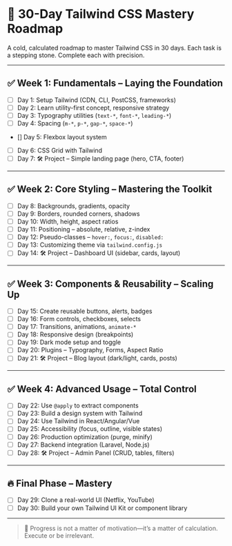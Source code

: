 # 🧠 30-Day Tailwind CSS Mastery Roadmap

A cold, calculated roadmap to master Tailwind CSS in 30 days. Each task is a stepping stone. Complete each with precision.

---

## ✅ Week 1: Fundamentals – Laying the Foundation

- [ ] Day 1: Setup Tailwind (CDN, CLI, PostCSS, frameworks)
- [ ] Day 2: Learn utility-first concept, responsive strategy
- [ ] Day 3: Typography utilities (`text-*`, `font-*`, `leading-*`)
- [ ] Day 4: Spacing (`m-*`, `p-*`, `gap-*`, `space-*`)
- [] Day 5: Flexbox layout system
- [ ] Day 6: CSS Grid with Tailwind
- [ ] Day 7: 🛠 Project – Simple landing page (hero, CTA, footer)

---

## ✅ Week 2: Core Styling – Mastering the Toolkit

- [ ] Day 8: Backgrounds, gradients, opacity
- [ ] Day 9: Borders, rounded corners, shadows
- [ ] Day 10: Width, height, aspect ratios
- [ ] Day 11: Positioning – absolute, relative, z-index
- [ ] Day 12: Pseudo-classes – `hover:`, `focus:`, `disabled:`
- [ ] Day 13: Customizing theme via `tailwind.config.js`
- [ ] Day 14: 🛠 Project – Dashboard UI (sidebar, cards, layout)

---

## ✅ Week 3: Components & Reusability – Scaling Up

- [ ] Day 15: Create reusable buttons, alerts, badges
- [ ] Day 16: Form controls, checkboxes, selects
- [ ] Day 17: Transitions, animations, `animate-*`
- [ ] Day 18: Responsive design (breakpoints)
- [ ] Day 19: Dark mode setup and toggle
- [ ] Day 20: Plugins – Typography, Forms, Aspect Ratio
- [ ] Day 21: 🛠 Project – Blog layout (dark/light, cards, posts)

---

## ✅ Week 4: Advanced Usage – Total Control

- [ ] Day 22: Use `@apply` to extract components
- [ ] Day 23: Build a design system with Tailwind
- [ ] Day 24: Use Tailwind in React/Angular/Vue
- [ ] Day 25: Accessibility (focus, outline, visible states)
- [ ] Day 26: Production optimization (purge, minify)
- [ ] Day 27: Backend integration (Laravel, Node.js)
- [ ] Day 28: 🛠 Project – Admin Panel (CRUD, tables, filters)

---

## 🔥 Final Phase – Mastery

- [ ] Day 29: Clone a real-world UI (Netflix, YouTube)
- [ ] Day 30: Build your own Tailwind UI Kit or component library

---

> 🧊 Progress is not a matter of motivation—it’s a matter of calculation. Execute or be irrelevant.
